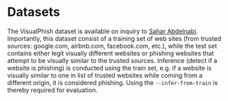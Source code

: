 # Datasets

The VisualPhish dataset is available on inquiry to [Sahar Abdelnabi](mailto:sahar.abdelnabi@cispa.saarland). Importantly, this dataset consist of a training set of web sites (from trusted sources: google.com, airbnb.com, facebook.com, etc.), while the test set contains either legit visually different websites or phishing websites that attempt to be visually similar to the trusted sources. Inference (detect if a website is phishing) is conducted using the train set, e.g. if a website is visually similar to one in list of trusted websites while coming from a different origin, it is considered phishing. Using the `--infer-from-train` is thereby required for evaluation.
